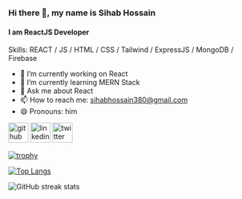 ### Hi there 👋, my name is Sihab Hossain
#### I am ReactJS Developer



Skills:  REACT / JS / HTML / CSS / Tailwind / ExpressJS / MongoDB / Firebase

- 🔭 I’m currently working on React 
- 🌱 I’m currently learning MERN Stack 
- 💬 Ask me about React 
- 📫 How to reach me: sihabhossain380@gmail.com 
- 😄 Pronouns: him 


[<img src='https://cdn.jsdelivr.net/npm/simple-icons@3.0.1/icons/github.svg' alt='github' height='40'>](https://github.com/sihabhossain)  [<img src='https://cdn.jsdelivr.net/npm/simple-icons@3.0.1/icons/linkedin.svg' alt='linkedin' height='40'>](https://www.linkedin.com/in/https://www.linkedin.com/in/sihab-hossain-a46981226//)  [<img src='https://cdn.jsdelivr.net/npm/simple-icons@3.0.1/icons/twitter.svg' alt='twitter' height='40'>](https://twitter.com/dev_sihab)  

[![trophy](https://github-profile-trophy.vercel.app/?username=sihabhossain)](https://github.com/ryo-ma/github-profile-trophy)

[![Top Langs](https://github-readme-stats.vercel.app/api/top-langs/?username=sihabhossain)](https://github.com/anuraghazra/github-readme-stats)

![GitHub streak stats](https://streak-stats.demolab.com/?user=sihabhossain)  

